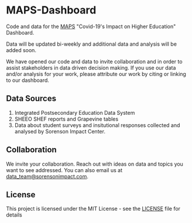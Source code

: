 # MAPS-Dashboard

Code and data for the [MAPS](https://www.sorensonimpact.com/maps) "Covid-19's Impact on Higher Education" Dashboard. 

Data will be updated bi-weekly and additional data and analysis will be added soon.

We have opened our code and data to invite collaboration and in order to assist stakeholders in data driven decision making. If you use our data and/or analysis for your work, please attribute our work by citing or linking to our dashboard. 

## Data Sources
1. Integrated Postsecondary Education Data System
2. SHEEO SHEF reports and Grapevine tables
3. Data about student surveys and insitutional responses collected and analysed by Sorenson Impact Center. 

## Collaboration
We invite your collaboration. Reach out with ideas on data and topics you want to see addressed. You can also email us at data_team@sorensonimpact.com. 


## License
This project is licensed under the MIT License - see the [LICENSE](https://github.com/Sorenson-Impact/MAPS-Dashboard/blob/master/LICENSE) file for details
